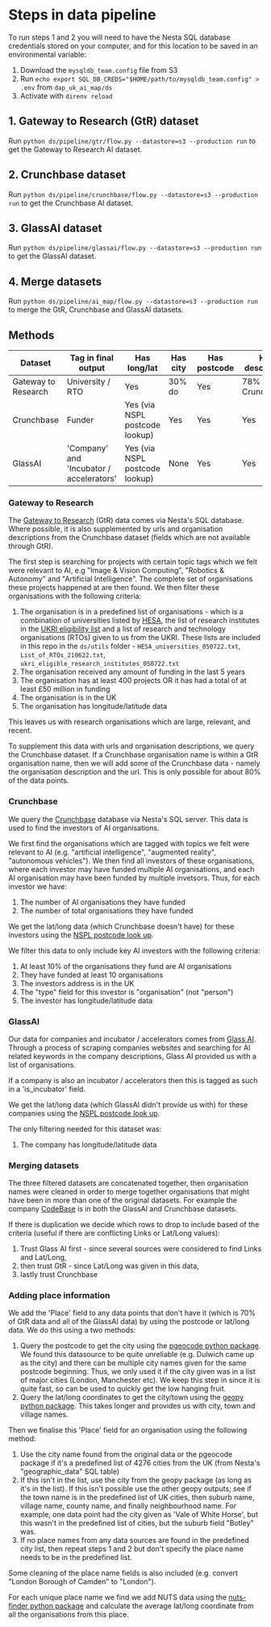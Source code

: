 # Steps in data pipeline

To run steps 1 and 2 you will need to have the Nesta SQL database credentials stored on your computer, and for this location to be saved in an environmental variable:

1. Download the `mysqldb_team.config` file from S3
2. Run `echo export SQL_DB_CREDS="$HOME/path/to/mysqldb_team.config" > .env` from `dap_uk_ai_map/ds`
3. Activate with `direnv reload`

## 1. Gateway to Research (GtR) dataset

Run `python ds/pipeline/gtr/flow.py --datastore=s3 --production run` to get the Gateway to Research AI dataset.

## 2. Crunchbase dataset

Run `python ds/pipeline/crunchbase/flow.py --datastore=s3 --production run` to get the Crunchbase AI dataset.

## 3. GlassAI dataset

Run `python ds/pipeline/glassai/flow.py --datastore=s3 --production run` to get the GlassAI dataset.

## 4. Merge datasets

Run `python ds/pipeline/ai_map/flow.py --datastore=s3 --production run` to merge the GtR, Crunchbase and GlassAI datasets.

## Methods

| Dataset             | Tag in final output                      | Has long/lat                   | Has city | Has postcode | Has description         | Has link                | Number of organisations |
| ------------------- | ---------------------------------------- | ------------------------------ | -------- | ------------ | ----------------------- | ----------------------- | ----------------------- |
| Gateway to Research | University / RTO                         | Yes                            | 30% do   | Yes          | 78% do (via Crunchbase) | 78% do (via Crunchbase) | 158                     |
| Crunchbase          | Funder                                   | Yes (via NSPL postcode lookup) | Yes      | Yes          | Yes                     | Yes                     | 329                     |
| GlassAI             | 'Company' and 'Incubator / accelerators' | Yes (via NSPL postcode lookup) | None     | Yes          | Yes                     | Yes                     | 2558                    |

### Gateway to Research

The [Gateway to Research](https://gtr.ukri.org/) (GtR) data comes via Nesta's SQL database. Where possible, it is also supplemented by urls and organisation descriptions from the Crunchbase dataset (fields which are not available through GtR).

The first step is searching for projects with certain topic tags which we felt were relevant to AI, e.g "Image & Vision Computing", "Robotics & Autonomy" and "Artificial Intelligence". The complete set of organisations these projects happened at are then found. We then filter these organisations with the following criteria:

1. The organisation is in a predefined list of organisations - which is a combination of universities listed by [HESA](https://www.hesa.ac.uk/data-and-analysis/students/where-study), the list of research institutes in the [UKRI eligibility list](https://www.ukri.org/apply-for-funding/before-you-apply/check-if-you-are-eligible-for-research-and-innovation-funding/eligible-research-institutes/#contents-list) and a list of research and technology organisations (RTOs) given to us from the UKRI. These lists are included in this repo in the `ds/utils` folder - `HESA_universities_050722.txt`, `List_of_RTOs_210622.txt`, `ukri_eligible_research_institutes_050722.txt`
2. The organisation received any amount of funding in the last 5 years
3. The organisation has at least 400 projects OR it has had a total of at least £50 million in funding
4. The organisation is in the UK
5. The organisation has longitude/latitude data

This leaves us with research organisations which are large, relevant, and recent.

To supplement this data with urls and organisation descriptions, we query the Crunchbase dataset. If a Crunchbase organisation name is within a GtR organisation name, then we will add some of the Crunchbase data - namely the organisation description and the url. This is only possible for about 80% of the data points.

### Crunchbase

We query the [Crunchbase](https://www.crunchbase.com/) database via Nesta's SQL server. This data is used to find the investors of AI organisations.

We first find the organisations which are tagged with topics we felt were relevant to AI (e.g. "artificial intelligence", "augmented reality", "autonomous vehicles"). We then find all investors of these organisations, where each investor may have funded multiple AI organisations, and each AI organisation may have been funded by multiple invetsors. Thus, for each investor we have:

1. The number of AI organisations they have funded
2. The number of total organisations they have funded

We get the lat/long data (which Crunchbase doesn't have) for these investors using the [NSPL postcode look up](https://geoportal.statistics.gov.uk/datasets/7606baba633d4bbca3f2510ab78acf61/about).

We filter this data to only include key AI investors with the following criteria:

1. At least 10% of the organisations they fund are AI organisations
2. They have funded at least 10 organisations
3. The investors address is in the UK
4. The "type" field for this investor is "organisation" (not "person")
5. The investor has longitude/latitude data

### GlassAI

Our data for companies and incubator / accelerators comes from [Glass AI](https://www.glass.ai/). Through a process of scraping companies websites and searching for AI related keywords in the company descriptions, Glass AI provided us with a list of organisations.

If a company is also an incubator / accelerators then this is tagged as such in a 'is_incubator' field.

We get the lat/long data (which GlassAI didn't provide us with) for these companies using the [NSPL postcode look up](https://geoportal.statistics.gov.uk/datasets/7606baba633d4bbca3f2510ab78acf61/about).

The only filtering needed for this dataset was:

1. The company has longitude/latitude data

### Merging datasets

The three filtered datasets are concatenated together, then organisation names were cleaned in order to merge together organisations that might have been in more than one of the original datasets. For example the company [CodeBase](https://www.thisiscodebase.com/) is in both the GlassAI and Crunchbase datasets.

If there is duplication we decide which rows to drop to include based of the criteria (useful if there are conflicting Links or Lat/Long values):

1. Trust Glass AI first - since several sources were considered to find Links and Lat/Long,
2. then trust GtR - since Lat/Long was given in this data,
3. lastly trust Crunchbase

### Adding place information

We add the 'Place' field to any data points that don't have it (which is 70% of GtR data and all of the GlassAI data) by using the postcode or lat/long data. We do this using a two methods:

1. Query the postcode to get the city using the [pgeocode python package](https://pypi.org/project/pgeocode/). We found this datasource to be quite unreliable (e.g. Dulwich came up as the city) and there can be multiple city names given for the same postcode beginning. Thus, we only used it if the city given was in a list of major cities (London, Manchester etc). We keep this step in since it is quite fast, so can be used to quickly get the low hanging fruit.
2. Query the lat/long coordinates to get the city/town using the [geopy python package](https://geopy.readthedocs.io/en/stable/#module-geopy.geocoders). This takes longer and provides us with city, town and village names.

Then we finalise this 'Place' field for an organisation using the following method:

1. Use the city name found from the original data or the pgeocode package if it's a predefined list of 4276 cities from the UK (from Nesta's "geographic_data" SQL table)
2. If this isn't in the list, use the city from the geopy package (as long as it's in the list). If this isn't possible use the other geopy outputs; see if the town name is in the predefined list of UK cities, then suburb name, village name, county name, and finally neighbourhood name. For example, one data point had the city given as 'Vale of White Horse', but this wasn't in the predefined list of cities, but the suburb field "Botley" was.
3. If no place names from any data sources are found in the predefined city list, then repeat steps 1 and 2 but don't specify the place name needs to be in the predefined list.

Some cleaning of the place name fields is also included (e.g. convert "London Borough of Camden" to "London").

For each unique place name we find we add NUTS data using the [nuts-finder python package](https://pypi.org/project/nuts-finder/) and calculate the average lat/long coordinate from all the organisations from this place.
